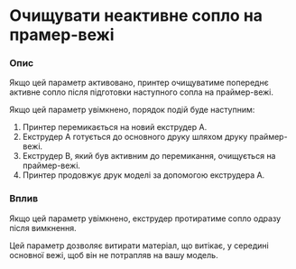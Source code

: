 Очищувати неактивне сопло на прамер-вежі
====

### **Опис**

Якщо цей параметр активовано, принтер очищуватиме попереднє активне сопло після підготовки наступного сопла на праймер-вежі.

Якщо цей параметр увімкнено, порядок подій буде наступним:

1. Принтер перемикається на новий екструдер A.
2. Екструдер A готується до основного друку шляхом друку праймер-вежі.
3. Екструдер B, який був активним до перемикання, очищується на праймер-вежі.
4. Принтер продовжує друк моделі за допомогою екструдера A.

### **Вплив**

Якщо цей параметр увімкнено, екструдер протиратиме сопло одразу після вимкнення.

Цей параметр дозволяє витирати матеріал, що витікає, у середині основної вежі, щоб він не потрапляв на вашу модель.
